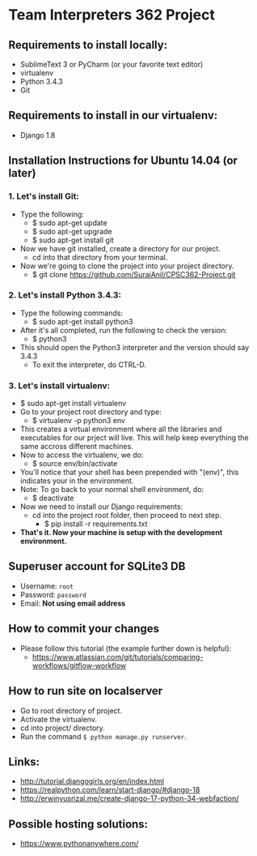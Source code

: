 # Team Interpreters 362 Project

## Requirements to install locally:

 - SublimeText 3 or PyCharm (or your favorite text editor) 
 - virtualenv
 - Python 3.4.3 
 - Git

## Requirements to install in our virtualenv:

 - Django 1.8

## Installation Instructions for Ubuntu 14.04 (or later)

### 1. Let's install Git:
    
 - Type the following:
	 - $ sudo apt-get update
	 - $ sudo apt-get upgrade
	 - $ sudo apt-get install git
 - Now we have git installed, create a directory for our project.
	 - cd into that directory from your terminal.
 - Now we're going to clone the project into your project directory.
	 - $ git clone https://github.com/SurajAnil/CPSC362-Project.git

### 2. Let's install Python 3.4.3:

 - Type the following commands:
	 - $ sudo apt-get install python3
 - After it's all completed, run the following to check the version:
	 - $ python3
 - This should open the Python3 interpreter and the version should say 3.4.3
	 - To exit the interpreter, do CTRL-D.
    
### 3. Let's install virtualenv:

 - $ sudo apt-get install virtualenv
 - Go to your project root directory and type:
	 - $ virtualenv -p python3 env
 - This creates a virtual environment where all the libraries and executables for our prject will live. This will help keep everything the same accross different machines.
 - Now to access the virtualenv, we do:
	 - $ source env/bin/activate
 - You'll notice that your shell has been prepended with "(env)", this indicates your in the environment. 
 - Note: To go back to your normal shell environment, do:
 	 - $ deactivate
 - Now we need to install our Django requirements:
 	 - cd into the project root folder, then proceed to next step.
	 	 - $ pip install -r requirements.txt
 - **That's it. Now your machine is setup with the development environment.**

## Superuser account for SQLite3 DB

 - Username: `root`
 - Password: `password`
 - Email: **Not using email address**
 
## How to commit your changes
 - Please follow this tutorial (the example further down is helpful):
	- https://www.atlassian.com/git/tutorials/comparing-workflows/gitflow-workflow

## How to run site on localserver
 - Go to root directory of project.
 - Activate the virtualenv.
 - cd into project/ directory.
 - Run the command `$ python manage.py runserver`.

## Links:

 - http://tutorial.djangogirls.org/en/index.html
 - https://realpython.com/learn/start-django/#django-18
 - http://erwinyusrizal.me/create-django-17-python-34-webfaction/

##  Possible hosting solutions:

 - https://www.pythonanywhere.com/
